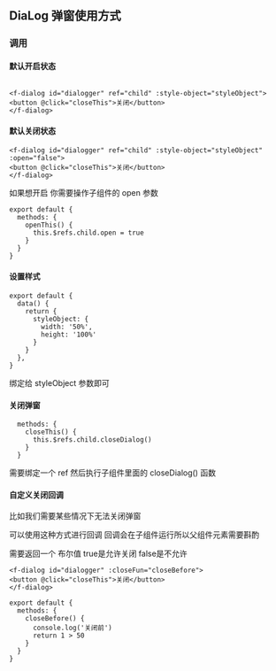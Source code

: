 ## DiaLog 弹窗使用方式

### 调用

#### 默认开启状态

```vue

<f-dialog id="dialogger" ref="child" :style-object="styleObject">
<button @click="closeThis">关闭</button>
</f-dialog>
```

#### 默认关闭状态

```vue
<f-dialog id="dialogger" ref="child" :style-object="styleObject" :open="false">
<button @click="closeThis">关闭</button>
</f-dialog>
```

如果想开启 你需要操作子组件的 open 参数

```vue
export default {
  methods: {
    openThis() {
      this.$refs.child.open = true
    }
  }
}
```

#### 设置样式

```vue
export default {
  data() {
    return {
      styleObject: {
        width: '50%',
        height: '100%'
      }
    }
  },
}
```
绑定给 styleObject 参数即可

#### 关闭弹窗

```vue
  methods: {
    closeThis() {
      this.$refs.child.closeDialog()
    }
  }
```
需要绑定一个 ref 然后执行子组件里面的 closeDialog() 函数

#### 自定义关闭回调

比如我们需要某些情况下无法关闭弹窗

可以使用这种方式进行回调 
回调会在子组件运行所以父组件元素需要斟酌

需要返回一个 布尔值 true是允许关闭 false是不允许
```vue
<f-dialog id="dialogger" :closeFun="closeBefore">
<button @click="closeThis">关闭</button>
</f-dialog>

export default {
  methods: {
    closeBefore() {
      console.log('关闭前')
      return 1 > 50
    }
  }
}
```

